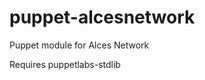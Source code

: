 puppet-alcesnetwork
===================

Puppet module for Alces Network

Requires puppetlabs-stdlib
